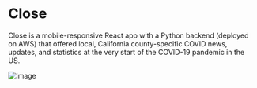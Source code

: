 # Close

Close is a mobile-responsive React app with a Python backend (deployed on AWS) that offered local, California county-specific COVID news, updates, and statistics at the very start of the COVID-19 pandemic in the US.

![image](https://user-images.githubusercontent.com/31233283/149047495-d625ca16-2d44-4d2e-a9aa-26c7a209008c.png)

